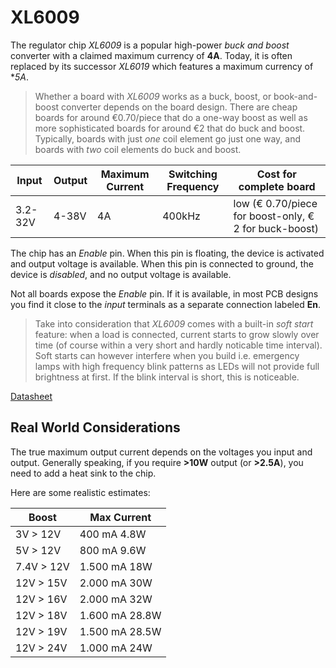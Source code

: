 # XL6009

The regulator chip *XL6009* is a popular high-power *buck and boost* converter with a claimed maximum currency of **4A**. Today, it is often replaced by its successor *XL6019* which features a maximum currency of **5A*.

> Whether a board with *XL6009* works as a buck, boost, or book-and-boost converter depends on the board design. There are cheap boards for around €0.70/piece that do a one-way boost as well as more sophisticated boards for around €2 that do buck and boost.
> Typically, boards with just *one* coil element go just one way, and boards with *two* coil elements do buck and boost.

| Input | Output | Maximum Current | Switching Frequency | Cost for complete board |
| --- | --- | --- | --- | --- |
| 3.2-32V | 4-38V | 4A | 400kHz | low (€ 0.70/piece for boost-only, € 2 for buck-boost) |

The chip has an *Enable* pin. When this pin is floating, the device is activated and output voltage is available. When this pin is connected to ground, the device is *disabled*, and no output voltage is available.

Not all boards expose the *Enable* pin. If it is available, in most PCB designs you find it close to the *input* terminals as a separate connection labeled **En**.

> Take into consideration that *XL6009* comes with a built-in *soft start* feature: when a load is connected, current starts to grow slowly over time (of course within a very short and hardly noticable time interval). Soft starts can however interfere when you build i.e. emergency lamps with high frequency blink patterns as LEDs will not provide full brightness at first. If the blink interval is short, this is noticeable.

[Datasheet](https://www.haoyuelectronics.com/Attachment/XL6009/XL6009-DC-DC-Converter-Datasheet.pdf)

## Real World Considerations

The true maximum output current depends on the voltages you input and output. Generally speaking, if you require **>10W** output (or **>2.5A**), you need to add a heat sink to the chip.

Here are some realistic estimates:

| Boost | Max Current |
| --- | --- |
| 3V > 12V | 400 mA 4.8W |
| 5V > 12V | 800 mA 9.6W |
| 7.4V > 12V | 1.500 mA 18W |
| 12V > 15V | 2.000 mA 30W |
| 12V > 16V | 2.000 mA 32W |
| 12V > 18V | 1.600 mA 28.8W |
| 12V > 19V | 1.500 mA 28.5W |
| 12V > 24V | 1.000 mA 24W |
